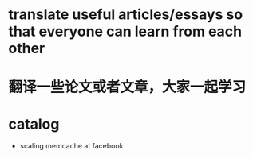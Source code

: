# translate useful articles/essays so that everyone can learn from each other
# 翻译一些论文或者文章，大家一起学习


# catalog

- scaling memcache at facebook
